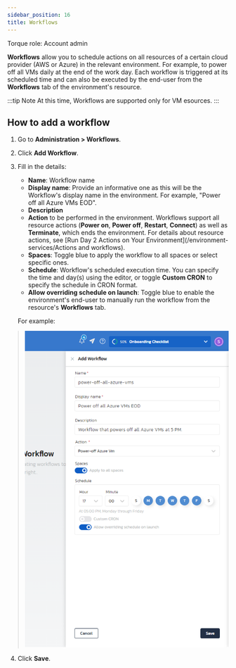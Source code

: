 ```yaml
---
sidebar_position: 16
title: Workflows
---
```


Torque role: Account admin

__Workflows__ allow you to schedule actions on all resources of a certain cloud provider (AWS or Azure) in the relevant environment. For example, to power off all VMs daily at the end of the work day. Each workflow is triggered at its scheduled time and can also be executed by the end-user from the __Workflows__ tab of the environment's resource.


:::tip Note
At this time, Workflows are supported only for VM esources.
:::

## How to add a workflow

1. Go to __Administration > Workflows__.
2. Click __Add Workflow__.
3. Fill in the details:
   * __Name__: Workflow name
   * __Display name__: Provide an informative one as this will be the Workflow's display name in the environment. For example, "Power off all Azure VMs EOD". 
   * __Description__
   * __Action__ to be performed in the environment. Workflows support all resource actions (__Power on__, __Power off__, __Restart__, __Connect__) as well as __Terminate__, which ends the environment. For details about resource actions, see [Run Day 2 Actions on Your Environment](/environment-services/Actions and workflows).
   * __Spaces__: Toggle blue to apply the workflow to all spaces or select specific ones.
   * __Schedule__: Workflow's scheduled execution time. You can specify the time and day(s) using the editor, or toggle __Custom CRON__ to specify the schedule in CRON format.
   * __Allow overriding schedule on launch__: Toggle blue to enable the environment's end-user to manually run the workflow from the resource's __Workflows__ tab.
  
   For example:
  > ![Locale Dropdown](/img/workflow-1.png)
4. Click __Save__.